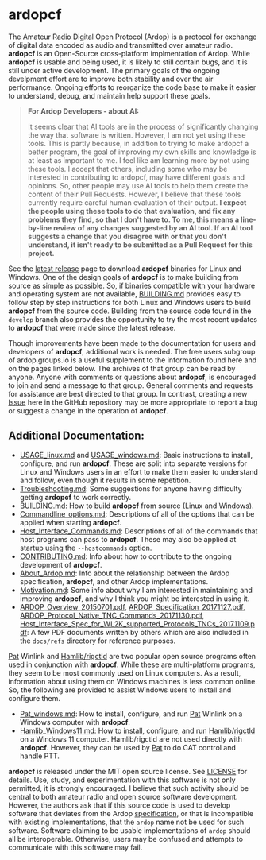 # ardopcf

The Amateur Radio Digital Open Protocol (Ardop) is a protocol for exchange of digital data encoded as audio and transmitted over amateur radio.  **ardopcf** is an Open-Source cross-platform implmentation of Ardop.  While **ardopcf** is usable and being used, it is likely to still contain bugs, and it is still under active development.  The primary goals of the ongoing develpment effort are to improve both stability and over the air performance.  Ongoing efforts to reorganize the code base to make it easier to understand, debug, and maintain help support these goals.

> **For Ardop Developers - about AI:**
> 
> It seems clear that AI tools are in the process of significantly changing the way that software is written.  However, I am not yet using these tools.  This is partly because, in addition to trying to make ardopcf a better program, the goal of improving my own skills and knowledge is at least as important to me.  I feel like am learning more by not using these tools.  I accept that others, including some who may be interested in contributing to ardopcf, may have different goals and opinions.  So, other people may use AI tools to help them create the content of their Pull Requests.  However, I believe that these tools currently require careful human evaluation of their output.  **I expect the people using these tools to do that evaluation, and fix any problems they find, so that I don't have to.  To me, this means a line-by-line review of any changes suggested by an AI tool.  If an AI tool suggests a change that you disagree with or that you don't understand, it isn't ready to be submitted as a Pull Request for this project.**

See the [latest release](https://github.com/pflarue/ardop/releases/latest) page to download **ardopcf** binaries for Linux and Windows.  One of the design goals of **ardopcf** is to make building from source as simple as possible.  So, if binaries compatible with your hardware and operating system are not available, [BUILDING.md](docs/BUILDING.md) provides easy to follow step by step instructions for both Linux and Windows users to build **ardopcf** from the source code.  Building from the source code found in the `develop` branch also provides the opportunity to try the most recent updates to **ardopcf** that were made since the latest release.

Though improvements have been made to the documentation for users and developers of **ardopcf**, additional work is needed.  The free users subgroup of ardop.groups.io is a useful supplement to the information found here and on the pages linked below.  The archives of that group can be read by anyone.  Anyone with comments or questions about **ardopcf**, is encouraged to join and send a message to that group.  General comments and requests for assistance are best directed to that group.  In contrast, creating a new [Issue](https://github.com/pflarue/ardop/issues) here in the GitHub repository may be more appropriate to report a bug or suggest a change in the operation of **ardopcf**.

## Additional Documentation:

* [USAGE_linux.md](docs/USAGE_linux.md) and [USAGE_windows.md](docs/USAGE_windows.md): Basic instructions to install, configure, and run **ardopcf**.  These are split into separate versions for Linux and Windows users in an effort to make them easier to understand and follow, even though it results in some repetition.
* [Troubleshooting.md](docs/Troubleshooting.md): Some suggestions for anyone having difficulty getting **ardopcf** to work correctly.
* [BUILDING.md](docs/BUILDING.md): How to build **ardopcf** from source (Linux and Windows).
* [Commandline_options.md](docs/Commandline_options.md): Descriptions of all of the options that can be applied when starting **ardopcf**.
* [Host_Interface_Commands.md](docs/Host_Interface_Commands.md): Descriptions of all of the commands that host programs can pass to **ardopcf**.  These may also be applied at startup using the `--hostcommands` option.
* [CONTRIBUTING.md](docs/CONTRIBUTING.md): Info about how to contribute to the ongoing development of **ardopcf**.
* [About_Ardop.md](docs/About_Ardop.md): Info about the relationship between the Ardop specification, **ardopcf**, and other Ardop implementations.
* [Motivation.md](docs/Motivation.md): Some info about why I am interested in maintaining and improving **ardopcf**, and why I think you might be interested in using it.
* [ARDOP_Overview_20150701.pdf](docs/refs/ARDOP_Overview_20150701.pdf), [ARDOP_Specification_20171127.pdf](docs/refs/ARDOP_Specification_20171127.pdf), [ARDOP_Protocol_Native_TNC_Commands_20171130.pdf](docs/refs/ARDOP_Protocol_Native_TNC_Commands_20171130.pdf), [Host_Interface_Spec_for_WL2K_supported_Protocols_TNCs_20171109.pdf](docs/refs/Host_Interface_Spec_for_WL2K_supported_Protocols_TNCs_20171109.pdf): A few PDF documents written by others which are also included in the `docs/refs` directory for reference purposes.

[Pat](https://getpat.io) Winlink and [Hamlib/rigctld](https://hamlib.github.io) are two popular open source programs often used in conjunction with **ardopcf**.  While these are multi-platform programs, they seem to be most commonly used on Linux computers.  As a result, information about using them on Windows machines is less common online.  So, the following are provided to assist Windows users to install and configure them.

* [Pat_windows.md](docs/Pat_windows.md): How to install, configure, and run [Pat](https://getpat.io) Winlink on a Windows computer with **ardopcf**.
* [Hamlib_Windows11.md](docs/Hamlib_Windows11.md): How to install, configure, and run  [Hamlib/rigctld](https://hamlib.github.io) on a Windows 11 computer.  Hamlib/rigctld are not used directly with **ardopcf**.  However, they can be used by [Pat](https://getpat.io) to do CAT control and handle PTT.

**ardopcf** is released under the MIT open source license.  See [LICENSE](LICENSE) for details.  Use, study, and experimentation with this software is not only permitted, it is strongly encouraged.  I believe that such activity should be central to both amateur radio and open source software development.  However, the authors ask that if this source code is used to develop software that deviates from the Ardop [specification](docs/refs/ARDOP_Specification_20171127.pdf), or that is incompatible with existing implementations, that the `ardop` name not be used for such software.  Software claiming to be usable implementations of `ardop` should all be interoperable.  Otherwise, users may be confused and attempts to communicate with this software may fail.
